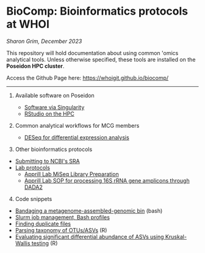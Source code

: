 # BioComp: Bioinformatics protocols at WHOI

_Sharon Grim, December 2023_

This repository will hold documentation about using common 'omics analytical tools. Unless otherwise specified, these tools are installed on the **Poseidon HPC cluster**.

Access the Github Page here: https://whoigit.github.io/biocomp/

---

1. Available software on Poseidon
   * [Software via Singularity](https://github.com/WHOIGit/biocomp/wiki/Singularity-software-availability-20231027)
   * [RStudio on the HPC](https://github.com/WHOIGit/biocomp/wiki/Running-RStudio-on-the-HPC)

2. Common analytical workflows for MCG members
   * [DESeq for differential expression analysis](https://github.com/WHOIGit/biocomp/wiki/MCGomics-Bash-20230802)

3. Other bioinformatics protocols
  * [Submitting to NCBI's SRA](https://github.com/WHOIGit/biocomp/wiki/Uploading-to-NCBI-SRA-via-ASCP)
  * [Lab protocols](https://github.com/WHOIGit/biocomp/docs/protocols.md)
    * [Apprill Lab MiSeq Library Preparation](https://github.com/WHOIGit/biocomp/docs/protocols/ApprillLab_MiSeqLibraryPrep_SOP_Feb2024.pdf)
    * [Apprill Lab SOP for processing 16S rRNA gene amplicons through DADA2](https://github.com/WHOIGit/biocomp/docs/protocols/DADA2_decontam_ApprillLabProtocol.html)

4. Code snippets
  * [Bandaging a metagenome-assembled-genomic bin](https://whoigit.github.io/biocomp/code-pages/snip-bandage.txt) (bash)
  * [Slurm job management, Bash profiles](https://github.com/WHOIGit/biocomp/wiki/MCGOmics-Bash-20231004)
  * [Finding duplicate files](https://github.com/WHOIGit/biocomp/wiki/Finding-your-duplicate-files-on-the-server-20231005)
  * [Parsing taxonomy of OTUs/ASVs](https://whoigit.github.io/biocomp/code-pages/taxonomy_parser.R) (R)
  * [Evaluating significant differential abundance of ASVs using Kruskal-Wallis testing](https://whoigit.github.io/biocomp/code-pages/kw_test.R) (R)
